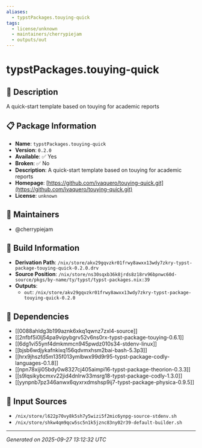 ```yaml
---
aliases:
  - typstPackages.touying-quick
tags:
  - license/unknown
  - maintainers/cherrypiejam
  - outputs/out
---
```


# typstPackages.touying-quick

## 📝 Description

A quick-start template based on touying for academic reports

## 📋 Package Information

- **Name**: `typstPackages.touying-quick`
- **Version**: `0.2.0`
- **Available**: ✅ Yes
- **Broken**: ✅ No
- **Description**: A quick-start template based on touying for academic reports
- **Homepage**: [https://github.com/ivaquero/touying-quick.git](https://github.com/ivaquero/touying-quick.git)
- **License**: `unknown`
## 👥 Maintainers

- @cherrypiejam


## 🔧 Build Information

- **Derivation Path**: `/nix/store/akv29gqvzkr01frwy8awxx13wdy7zkry-typst-package-touying-quick-0.2.0.drv`
- **Source Position**: `/nix/store/ns30sqxb36k8jrds8z18rv96bpnwc60d-source/pkgs/by-name/ty/typst/typst-packages.nix:39`
- **Outputs**:
  - `out`:  `/nix/store/akv29gqvzkr01frwy8awxx13wdy7zkry-typst-package-touying-quick-0.2.0`

## 🔗 Dependencies

- [[0088ahldg3b199aznk6xkq1qwnz7zxl4-source]]
- [[2nfbf5i0lj54pa9vipybgrv52v6ns0rx-typst-package-touying-0.6.1]]
- [[6dg1vi55ynf4dmkmmcn945pwdz010s34-stdenv-linux]]
- [[bjsb6wdjykafnkixq156qdvmxhsm2bai-bash-5.3p3]]
- [[hrx9jhszfd5m135f013ymlbwx99d9r95-typst-package-codly-languages-0.1.8]]
- [[npn78xiji05bdy0w8327cj405aimpi16-typst-package-theorion-0.3.3]]
- [[s9lqsikybcmxv22jid4dnlrw33msrg18-typst-package-codly-1.3.0]]
- [[yynpnb7pz346anwx6qyxrxdmshsp9ij7-typst-package-physica-0.9.5]]

## 📁 Input Sources

- `/nix/store/l622p70vy8k5sh7y5wizi5f2mic6ynpg-source-stdenv.sh`
- `/nix/store/shkw4qm9qcw5sc5n1k5jznc83ny02r39-default-builder.sh`

---
*Generated on 2025-09-27 13:12:32 UTC*
